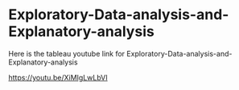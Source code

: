 # Exploratory-Data-analysis-and-Explanatory-analysis

Here is the tableau youtube link for Exploratory-Data-analysis-and-Explanatory-analysis

https://youtu.be/XiMIgLwLbVI
